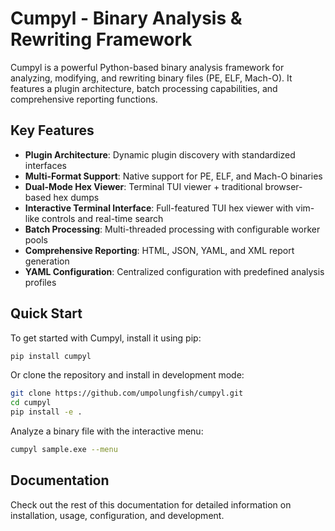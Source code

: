 # Cumpyl - Binary Analysis & Rewriting Framework

Cumpyl is a powerful Python-based binary analysis framework for analyzing, modifying, and rewriting binary files (PE, ELF, Mach-O). It features a plugin architecture, batch processing capabilities, and comprehensive reporting functions.

## Key Features

- **Plugin Architecture**: Dynamic plugin discovery with standardized interfaces
- **Multi-Format Support**: Native support for PE, ELF, and Mach-O binaries
- **Dual-Mode Hex Viewer**: Terminal TUI viewer + traditional browser-based hex dumps
- **Interactive Terminal Interface**: Full-featured TUI hex viewer with vim-like controls and real-time search
- **Batch Processing**: Multi-threaded processing with configurable worker pools
- **Comprehensive Reporting**: HTML, JSON, YAML, and XML report generation
- **YAML Configuration**: Centralized configuration with predefined analysis profiles

## Quick Start

To get started with Cumpyl, install it using pip:

```bash
pip install cumpyl
```

Or clone the repository and install in development mode:

```bash
git clone https://github.com/umpolungfish/cumpyl.git
cd cumpyl
pip install -e .
```

Analyze a binary file with the interactive menu:

```bash
cumpyl sample.exe --menu
```

## Documentation

Check out the rest of this documentation for detailed information on installation, usage, configuration, and development.